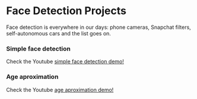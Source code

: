 # Face Detection Projects
Face detection is everywhere in our days: phone cameras, Snapchat filters, self-autonomous cars and the list goes on.

### Simple face detection 


Check the Youtube [simple face detection demo!]()

### Age aproximation 

Check the Youtube [age aproximation demo!]()

### 
